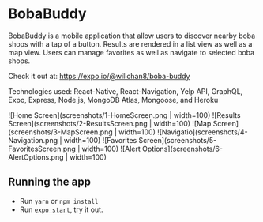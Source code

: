 # BobaBuddy

BobaBuddy is a mobile application that allow users to discover nearby boba shops with a tap of a button. Results are rendered in a list view as well as a map view. Users can manage favorites as well as navigate to selected boba shops.

Check it out at: https://expo.io/@willchan8/boba-buddy

Technologies used: React-Native, React-Navigation, Yelp API, GraphQL, Expo, Express, Node.js, MongoDB Atlas, Mongoose, and Heroku

![Home Screen](screenshots/1-HomeScreen.png | width=100)
![Results Screen](screenshots/2-ResultsScreen.png | width=100)
![Map Screen](screenshots/3-MapScreen.png | width=100)
![Navigatio](screenshots/4-Navigation.png | width=100)
![Favorites Screen](screenshots/5-FavoritesScreen.png | width=100)
![Alert Options](screenshots/6-AlertOptions.png | width=100)

## Running the app

- Run `yarn` or `npm install`
- Run [`expo start`](https://docs.expo.io/versions/latest/workflow/expo-cli/), try it out.